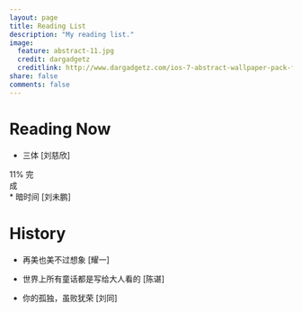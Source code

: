```yaml
---
layout: page
title: Reading List
description: "My reading list."
image:
  feature: abstract-11.jpg
  credit: dargadgetz
  creditlink: http://www.dargadgetz.com/ios-7-abstract-wallpaper-pack-for-iphone-5-and-ipod-touch-retina/
share: false
comments: false
---
```


# Reading Now

* 三体 [刘慈欣]
<div class="progress progress-striped active">
   <div class="progress-bar progress-bar-success" role="progressbar" 
      aria-valuenow="60" aria-valuemin="0" aria-valuemax="100" 
      style="width: 11%;">
      <span class="sr-only">11% 完成</span>
   </div>
</div>
* 暗时间 [刘未鹏]


# History

* 再美也美不过想象 [耀一]

* 世界上所有童话都是写给大人看的 [陈谌]

* 你的孤独，虽败犹荣 [刘同]

